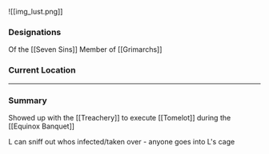 ![[img_lust.png]]

### Designations
Of the [[Seven Sins]]
Member of [[Grimarchs]]

### Current Location


___
### Summary
Showed up with the [[Treachery]] to execute [[Tomelot]] during the [[Equinox Banquet]]

L can sniff out whos infected/taken over - anyone goes into L's cage